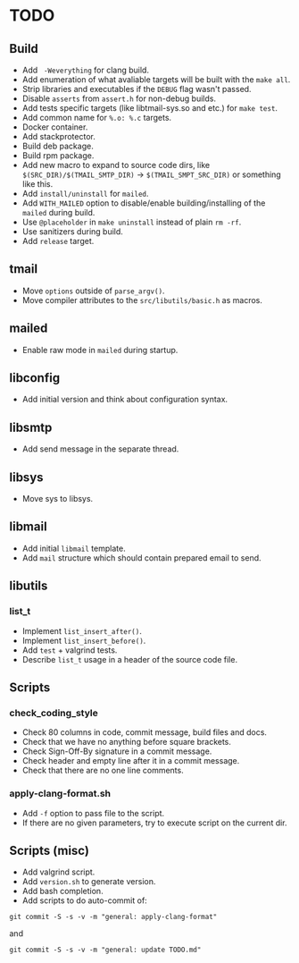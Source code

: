# TODO

## Build

  * Add ` -Weverything` for clang build.
  * Add enumeration of what avaliable targets will be built with the
`make all`.
  * Strip libraries and executables if the `DEBUG` flag wasn't passed.
  * Disable `asserts` from `assert.h` for non-debug builds.
  * Add tests specific targets (like libtmail-sys.so and etc.) for `make test`.
  * Add common name for `%.o: %.c` targets.
  * Docker container.
  * Add stackprotector.
  * Build deb package.
  * Build rpm package.
  * Add new macro to expand to source code dirs, like
`$(SRC_DIR)/$(TMAIL_SMTP_DIR)` -> `$(TMAIL_SMPT_SRC_DIR)` or something
like this.
  * Add `install/uninstall` for `mailed`.
  * Add `WITH_MAILED` option to disable/enable building/installing of
the `mailed` during build.
  * Use `@placeholder` in `make uninstall` instead of plain `rm -rf`.
  * Use sanitizers during build.
  * Add `release` target.

## tmail

  * Move `options` outside of `parse_argv()`.
  * Move compiler attributes to the `src/libutils/basic.h` as macros.

## mailed

  * Enable raw mode in `mailed` during startup.

## libconfig

  * Add initial version and think about configuration syntax.

## libsmtp

  * Add send message in the separate thread.

## libsys

  * Move sys to libsys.

## libmail

  * Add initial `libmail` template.
  * Add `mail` structure which should contain prepared email
to send.

## libutils

### list_t

  * Implement `list_insert_after()`.
  * Implement `list_insert_before()`.
  * Add `test` + valgrind tests.
  * Describe `list_t` usage in a header of the source code file.

## Scripts

### check_coding_style

  * Check 80 columns in code, commit message, build files and docs.
  * Check that we have no anything before square brackets.
  * Check Sign-Off-By signature in a commit message.
  * Check header and empty line after it in a commit message.
  * Check that there are no one line comments.

### apply-clang-format.sh

  * Add `-f` option to pass file to the script.
  * If there are no given parameters, try to execute script on the
current dir.
  
## Scripts (misc)

  * Add valgrind script.
  * Add `version.sh` to generate version.
  * Add bash completion.
  * Add scripts to do auto-commit of:

`git commit -S -s -v -m "general: apply-clang-format"`

and

`git commit -S -s -v -m "general: update TODO.md"`